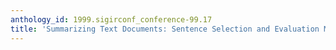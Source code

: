 ```yaml
---
anthology_id: 1999.sigirconf_conference-99.17
title: 'Summarizing Text Documents: Sentence Selection and Evaluation Metrics'
---
```

